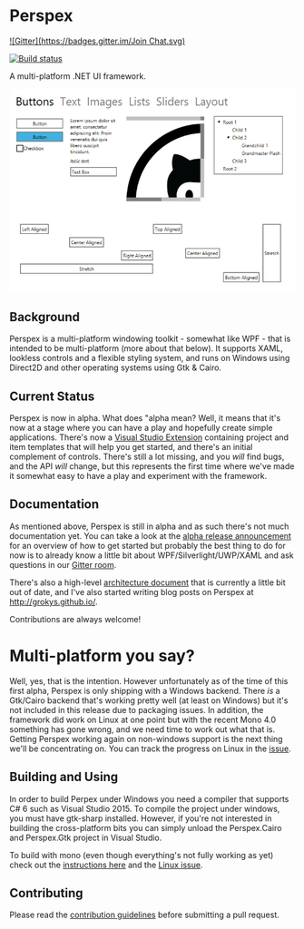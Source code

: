 # Perspex
[![Gitter](https://badges.gitter.im/Join Chat.svg)](https://gitter.im/grokys/Perspex?utm_source=badge&utm_medium=badge&utm_campaign=pr-badge&utm_content=badge)

[![Build status](https://ci.appveyor.com/api/projects/status/hubk3k0w9idyibfg/branch/master?svg=true)](https://ci.appveyor.com/project/grokys/perspex/branch/master)

A multi-platform .NET UI framework.

![](docs/screen.png)

## Background

Perspex is a multi-platform windowing toolkit - somewhat like WPF - that is
intended to be multi-platform (more about that below). It supports XAML,
lookless controls and a flexible styling system, and runs on Windows using
Direct2D and other operating systems using Gtk & Cairo.

## Current Status

Perspex is now in alpha. What does "alpha mean? Well, it means that it's now at a stage where you
can have a play and hopefully create simple applications. There's now a [Visual
Studio Extension](https://visualstudiogallery.msdn.microsoft.com/87db356c-cec9-4a07-b7db-a4ed8a921ac9)
containing project and item templates that will help you get started, and
there's an initial complement of controls. There's still a lot missing, and you
*will* find bugs, and the API *will* change, but this represents the first time
where we've made it somewhat easy to have a play and experiment with the
framework.

## Documentation

As mentioned above, Perspex is still in alpha and as such there's not much documentation yet. You can 
take a look at the [alpha release announcement](http://grokys.github.io/perspex/perspex-alpha/) for an 
overview of how to get started but probably the best thing to do for now is to already know a little bit about WPF/Silverlight/UWP/XAML and ask questions in our [Gitter room](https://gitter.im/grokys/Perspex).

There's also a high-level [architecture document](Docs/architecture.md) that is currently a little bit
out of date, and I've also started writing blog posts on Perspex at http://grokys.github.io/.

Contributions are always welcome!

# Multi-platform you say?

Well, yes, that is the intention. However unfortunately as of the time of this
first alpha, Perspex is only shipping with a Windows backend. There *is* a
Gtk/Cairo backend that's working pretty well (at least on Windows) but it's not
included in this release due to packaging issues. In addition, the framework did
work on Linux at one point but with the recent Mono 4.0 something has gone
wrong, and we need time to work out what that is. Getting Perspex working again
on non-windows support is the next thing we'll be concentrating on. You can
track the progress on Linux in the [issue](https://github.com/grokys/Perspex/issues/78).

## Building and Using

In order to build Perpex under Windows you need a compiler that supports C# 6 such
as Visual Studio 2015. To compile the project under windows, you must have gtk-sharp 
installed. However, if you're not interested in building the cross-platform bits you 
can simply unload the Perspex.Cairo and Perspex.Gtk project in Visual Studio.

To build with mono (even though everything's not fully working as yet) check out the
[instructions here](docs/mono-build.md) and the [Linux issue](https://github.com/grokys/Perspex/issues/78).

## Contributing ##

Please read the [contribution guidelines](Docs/contributing.md) before submitting a pull request.
